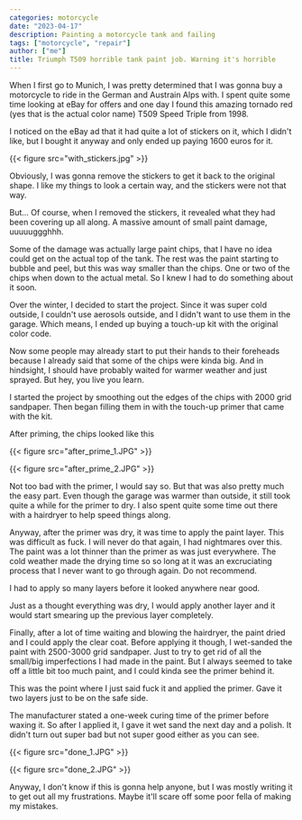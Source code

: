 ```yaml
---
categories: motorcycle
date: "2023-04-17"
description: Painting a motorcycle tank and failing
tags: ["motorcycle", "repair"]
author: ["me"]
title: Triumph T509 horrible tank paint job. Warning it's horrible
---
```


When I first go to Munich, I was pretty determined that I was gonna buy a motorcycle to ride in the German and Austrain Alps with. I spent quite some time looking at eBay for offers and one day I found this amazing tornado red (yes that is the actual color name) T509 Speed Triple from 1998. 

I noticed on the eBay ad that it had quite a lot of stickers on it, which I didn't like, but I bought it anyway and only ended up paying 1600 euros for it. 

{{< figure src="with_stickers.jpg" >}}

Obviously, I was gonna remove the stickers to get it back to the original shape. I like my things to look a certain way, and the stickers were not that way.

But... Of course, when I removed the stickers, it revealed what they had been covering up all along. A massive amount of small paint damage, uuuuuggghhh.

Some of the damage was actually large paint chips, that I have no idea could get on the actual top of the tank. The rest was the paint starting to bubble and peel, but this was way smaller than the chips. One or two of the chips when down to the actual metal. So I knew I had to do something about it soon.

Over the winter, I decided to start the project. Since it was super cold outside, I couldn't use aerosols outside, and I didn't want to use them in the garage. Which means, I ended up buying a touch-up kit with the original color code.

Now some people may already start to put their hands to their foreheads because I already said that some of the chips were kinda big. And in hindsight, I should have probably waited for warmer weather and just sprayed. But hey, you live you learn.

I started the project by smoothing out the edges of the chips with 2000 grid sandpaper. Then began filling them in with the touch-up primer that came with the kit. 

After priming, the chips looked like this 

{{< figure src="after_prime_1.JPG" >}}

{{< figure src="after_prime_2.JPG" >}}

Not too bad with the primer, I would say so. But that was also pretty much the easy part. Even though the garage was warmer than outside, it still took quite a while for the primer to dry. I also spent quite some time out there with a hairdryer to help speed things along. 

Anyway, after the primer was dry, it was time to apply the paint layer. This was difficult as fuck. I will never do that again, I had nightmares over this. The paint was a lot thinner than the primer as was just everywhere. The cold weather made the drying time so so long at it was an excruciating process that I never want to go through again. Do not recommend.

I had to apply so many layers before it looked anywhere near good. 

Just as a thought everything was dry, I would apply another layer and it would start smearing up the previous layer completely. 

Finally, after a lot of time waiting and blowing the hairdryer, the paint dried and I could apply the clear coat. Before applying it though, I wet-sanded the paint with 2500-3000 grid sandpaper. Just to try to get rid of all the small/big imperfections I had made in the paint. But I always seemed to take off a little bit too much paint, and I could kinda see the primer behind it.

This was the point where I just said fuck it and applied the primer. Gave it two layers just to be on the safe side. 

The manufacturer stated a one-week curing time of the primer before waxing it. So after I applied it, I gave it wet sand the next day and a polish. It didn't turn out super bad but not super good either as you can see.

{{< figure src="done_1.JPG" >}}

{{< figure src="done_2.JPG" >}}

Anyway, I don't know if this is gonna help anyone, but I was mostly writing it to get out all my frustrations. Maybe it'll scare off some poor fella of making my mistakes.


